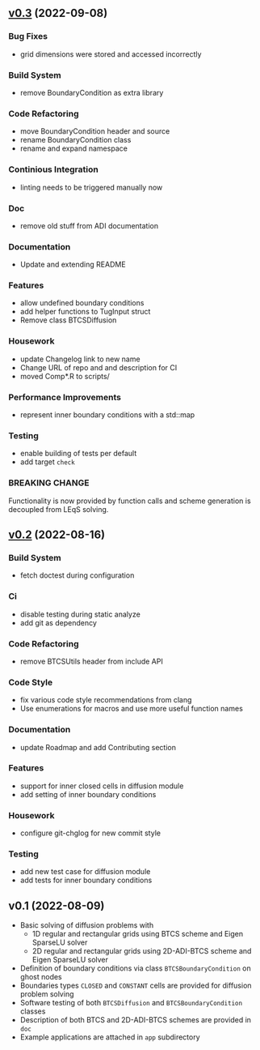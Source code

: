 <a name="v0.3"></a>
## [v0.3](https://git.gfz-potsdam.de/sec34/tug/compare/v0.2...v0.3) (2022-09-08)

### Bug Fixes

* grid dimensions were stored and accessed incorrectly

### Build System

* remove BoundaryCondition as extra library

### Code Refactoring

* move BoundaryCondition header and source
* rename BoundaryCondition class
* rename and expand namespace

### Continious Integration

* linting needs to be triggered manually now

### Doc

* remove old stuff from ADI documentation

### Documentation

* Update and extending README

### Features

* allow undefined boundary conditions
* add helper functions to TugInput struct
* Remove class BTCSDiffusion

### Housework

* update Changelog link to new name
* Change URL of repo and and description for CI
* moved Comp*.R to scripts/

### Performance Improvements

* represent inner boundary conditions with a std::map

### Testing

* enable building of tests per default
* add target `check`

### BREAKING CHANGE

Functionality is now provided by function calls and
scheme generation is decoupled from LEqS solving.

<a name="v0.2"></a>
## [v0.2](https://git.gfz-potsdam.de/sec34/tug/compare/v0.1...v0.2) (2022-08-16)

### Build System

* fetch doctest during configuration

### Ci

* disable testing during static analyze
* add git as dependency

### Code Refactoring

* remove BTCSUtils header from include API

### Code Style

* fix various code style recommendations from clang
* Use enumerations for macros and use more useful function names

### Documentation

* update Roadmap and add Contributing section

### Features

* support for inner closed cells in diffusion module
* add setting of inner boundary conditions

### Housework

* configure git-chglog for new commit style

### Testing

* add new test case for diffusion module
* add tests for inner boundary conditions

<a name="v0.1"></a>
## v0.1 (2022-08-09)

* Basic solving of diffusion problems with
  - 1D regular and rectangular grids using BTCS scheme and Eigen SparseLU solver
  - 2D regular and rectangular grids using 2D-ADI-BTCS scheme and Eigen SparseLU solver
* Definition of boundary conditions via class `BTCSBoundaryCondition` on ghost nodes 
* Boundaries types `CLOSED` and `CONSTANT` cells are provided for diffusion problem solving
* Software testing of both `BTCSDiffusion` and `BTCSBoundaryCondition` classes
* Description of both BTCS and 2D-ADI-BTCS schemes are provided in `doc`
* Example applications are attached in `app` subdirectory
  
